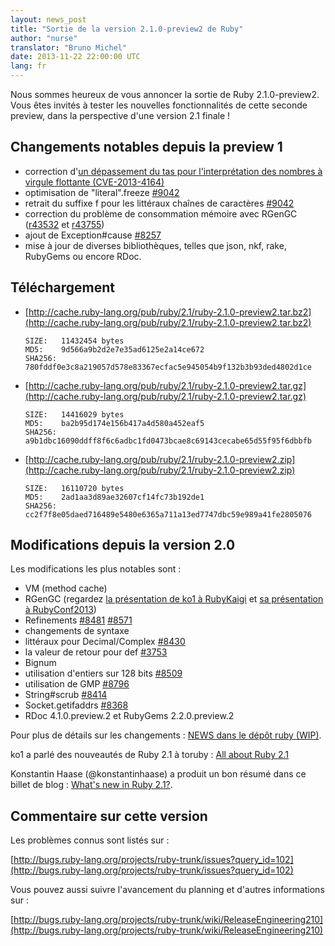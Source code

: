 ```yaml
---
layout: news_post
title: "Sortie de la version 2.1.0-preview2 de Ruby"
author: "nurse"
translator: "Bruno Michel"
date: 2013-11-22 22:00:00 UTC
lang: fr
---
```


Nous sommes heureux de vous annoncer la sortie de Ruby 2.1.0-preview2.
Vous êtes invités à tester les nouvelles fonctionnalités de cette seconde
preview, dans la perspective d'une version 2.1 finale !

## Changements notables depuis la preview 1

* correction d'[un dépassement du tas pour l'interprétation des nombres à virgule flottante (CVE-2013-4164)](https://www.ruby-lang.org/fr/news/2013/11/22/heap-overflow-in-floating-point-parsing-cve-2013-4164/)
* optimisation de "literal".freeze [#9042](https://bugs.ruby-lang.org/issues/9042)
* retrait du suffixe f pour les littéraux chaînes de caractères [#9042](https://bugs.ruby-lang.org/issues/9042)
* correction du problème de consommation mémoire avec RGenGC ([r43532](http://svn.ruby-lang.org/cgi-bin/viewvc.cgi?view=rev&revision=43532) et [r43755](http://svn.ruby-lang.org/cgi-bin/viewvc.cgi?view=rev&revision=43755))
* ajout de Exception#cause [#8257](https://bugs.ruby-lang.org/issues/8257)
* mise à jour de diverses bibliothèques, telles que json, nkf, rake, RubyGems ou encore RDoc.

## Téléchargement

* [http://cache.ruby-lang.org/pub/ruby/2.1/ruby-2.1.0-preview2.tar.bz2](http://cache.ruby-lang.org/pub/ruby/2.1/ruby-2.1.0-preview2.tar.bz2)

      SIZE:   11432454 bytes
      MD5:    9d566a9b2d2e7e35ad6125e2a14ce672
      SHA256: 780fddf0e3c8a219057d578e83367ecfac5e945054b9f132b3b93ded4802d1ce

* [http://cache.ruby-lang.org/pub/ruby/2.1/ruby-2.1.0-preview2.tar.gz](http://cache.ruby-lang.org/pub/ruby/2.1/ruby-2.1.0-preview2.tar.gz)

      SIZE:   14416029 bytes
      MD5:    ba2b95d174e156b417a4d580a452eaf5
      SHA256: a9b1dbc16090ddff8f6c6adbc1fd0473bcae8c69143cecabe65d55f95f6dbbfb

* [http://cache.ruby-lang.org/pub/ruby/2.1/ruby-2.1.0-preview2.zip](http://cache.ruby-lang.org/pub/ruby/2.1/ruby-2.1.0-preview2.zip)

      SIZE:   16110720 bytes
      MD5:    2ad1aa3d89ae32607cf14fc73b192de1
      SHA256: cc2f7f8e05daed716489e5480e6365a711a13ed7747dbc59e989a41fe2805076

## Modifications depuis la version 2.0

Les modifications les plus notables sont :

* VM (method cache)
* RGenGC (regardez [la présentation de ko1 à RubyKaigi](http://rubykaigi.org/2013/talk/S73) et [sa présentation à RubyConf2013](http://www.atdot.net/~ko1/activities/rubyconf2013-ko1_pub.pdf))
* Refinements [#8481](https://bugs.ruby-lang.org/issues/8481) [#8571](https://bugs.ruby-lang.org/issues/8571)
* changements de syntaxe
 * littéraux pour Decimal/Complex [#8430](https://bugs.ruby-lang.org/issues/8430)
 * la valeur de retour pour def [#3753](https://bugs.ruby-lang.org/issues/3753)
* Bignum
 * utilisation d'entiers sur 128 bits [#8509](https://bugs.ruby-lang.org/issues/8509)
 * utilisation de GMP [#8796](https://bugs.ruby-lang.org/issues/8796)
* String#scrub [#8414](https://bugs.ruby-lang.org/issues/8414)
* Socket.getifaddrs [#8368](https://bugs.ruby-lang.org/issues/8368)
* RDoc 4.1.0.preview.2 et RubyGems 2.2.0.preview.2

Pour plus de détails sur les changements :
[NEWS dans le dépôt ruby (WIP)](https://github.com/ruby/ruby/blob/v2_1_0_preview2/NEWS).

ko1 a parlé des nouveautés de Ruby 2.1 à toruby : [All about Ruby 2.1](http://www.atdot.net/~ko1/activities/toruby05-ko1.pdf)

Konstantin Haase (@konstantinhaase) a produit un bon résumé dans ce billet de blog : [What's new in Ruby 2.1?](http://rkh.im/ruby-2.1).

## Commentaire sur cette version

Les problèmes connus sont listés sur :

[http://bugs.ruby-lang.org/projects/ruby-trunk/issues?query_id=102](http://bugs.ruby-lang.org/projects/ruby-trunk/issues?query_id=102)

Vous pouvez aussi suivre l'avancement du planning et d'autres informations sur :

[http://bugs.ruby-lang.org/projects/ruby-trunk/wiki/ReleaseEngineering210](http://bugs.ruby-lang.org/projects/ruby-trunk/wiki/ReleaseEngineering210)
